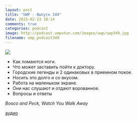 ```yaml
---
layout: post
title: "UWP - Выпуск 349"
date: 2015-02-23 18:14
comments: true
categories: podcast
image: http://podcast.umputun.com/images/uwp/uwp349.jpg
filename: ump_podcast349
---
```

![](https://podcast.umputun.com/images/uwp/uwp349.jpg)

- Как ломаются ноги.
- Что может заставить пойти к доктору.
- Городские легенды и 2 одинаковых в приемном покое.
- Носить это долго и со вкусом.
- Работа на маленьком экране.
- Они нас слушают и отдaют ворованное.
- Вопросы и ответы

_Bosco and Peck, Watch You Walk Away_

[аудио](https://podcast.umputun.com/media/ump_podcast349.mp3)
<audio src="https://podcast.umputun.com/media/ump_podcast349.mp3" preload="none"></audio>
